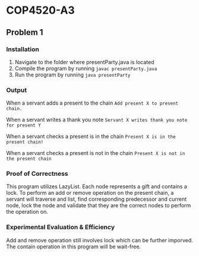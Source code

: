 # COP4520-A3

## Problem 1

### Installation

1. Navigate to the folder where presentParty.java is located
2. Compile the program by running `javac presentParty.java`
3. Run the program by running `java presentParty`

### Output

When a servant adds a present to the chain
`Add present X to present chain.`

When a servant writes a thank you note
`Servant X writes thank you note for present Y`

When a servant checks a present is in the chain
`Present X is in the present chain!`

When a servant checks a present is not in the chain
`Present X is not in the present chain`

### Proof of Correctness

This program utilizes LazyList. Each node represents a gift and contains a lock. To perform an add or remove operation on the present chain, a servant will traverse and list, find corresponding predecessor and current node, lock the node and validate that they are the correct nodes to perform the operation on.

### Experimental Evaluation & Efficiency

Add and remove operation still involves lock which can be further imporved. The contain operation in this program will be wait-free.
